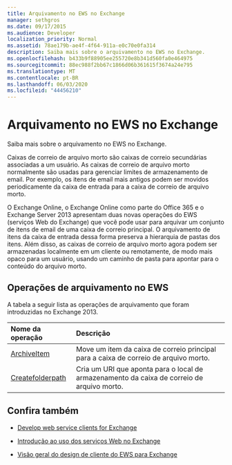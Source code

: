 ```yaml
---
title: Arquivamento no EWS no Exchange
manager: sethgros
ms.date: 09/17/2015
ms.audience: Developer
localization_priority: Normal
ms.assetid: 78ae179b-ae4f-4f64-911a-e0c70e0fa314
description: Saiba mais sobre o arquivamento no EWS no Exchange.
ms.openlocfilehash: b433b9f88905ee255720e8b341d560fa0e464975
ms.sourcegitcommit: 88ec988f2bb67c1866d06b361615f3674a24e795
ms.translationtype: MT
ms.contentlocale: pt-BR
ms.lasthandoff: 06/03/2020
ms.locfileid: "44456210"
---
```

# <a name="archiving-in-ews-in-exchange"></a>Arquivamento no EWS no Exchange

Saiba mais sobre o arquivamento no EWS no Exchange.
  
Caixas de correio de arquivo morto são caixas de correio secundárias associadas a um usuário. As caixas de correio de arquivo morto normalmente são usadas para gerenciar limites de armazenamento de email. Por exemplo, os itens de email mais antigos podem ser movidos periodicamente da caixa de entrada para a caixa de correio de arquivo morto. 
  
O Exchange Online, o Exchange Online como parte do Office 365 e o Exchange Server 2013 apresentam duas novas operações do EWS (serviços Web do Exchange) que você pode usar para arquivar um conjunto de itens de email de uma caixa de correio principal. O arquivamento de itens da caixa de entrada dessa forma preserva a hierarquia de pastas dos itens. Além disso, as caixas de correio de arquivo morto agora podem ser armazenadas localmente em um cliente ou remotamente, de modo mais opaco para um usuário, usando um caminho de pasta para apontar para o conteúdo do arquivo morto.
  
## <a name="archiving-operations-in-ews"></a>Operações de arquivamento no EWS

A tabela a seguir lista as operações de arquivamento que foram introduzidas no Exchange 2013. 
  
|**Nome da operação**|**Descrição**|
|:-----|:-----|
|[ArchiveItem](https://msdn.microsoft.com/library/1af216b3-13ea-498e-b4fc-23513755d731%28Office.15%29.aspx) <br/> |Move um item da caixa de correio principal para a caixa de correio de arquivo morto.  <br/> |
|[Createfolderpath](https://msdn.microsoft.com/library/5a10aa5e-3f25-4ec3-a0b9-284c30918a1f%28Office.15%29.aspx) <br/> |Cria um URI que aponta para o local de armazenamento da caixa de correio de arquivo morto.  <br/> |
   
## <a name="see-also"></a>Confira também

- [Develop web service clients for Exchange](develop-web-service-clients-for-exchange.md)
    
- [Introdução ao uso dos serviços Web no Exchange](start-using-web-services-in-exchange.md)
    
- [Visão geral do design de cliente do EWS para Exchange](ews-client-design-overview-for-exchange.md)
    

